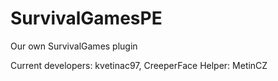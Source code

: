 # SurvivalGamesPE
Our own SurvivalGames plugin

Current developers: kvetinac97, CreeperFace
Helper: MetinCZ
